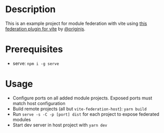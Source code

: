 # Description

This is an example project for module federation with vite using [this federation plugin for vite](https://github.com/originjs/vite-plugin-federation) by [@originjs](https://github.com/originjs).

# Prerequisites

- serve: `npm i -g serve`

# Usage

- Configure ports on all added module projects. Exposed ports must match host configuration
- Build remote projects (all but `vite-federation-host`): `yarn build`
- Run `serve -s -C -p [port] dist` for each project to expose federated modules
- Start dev server in host project with `yarn dev`